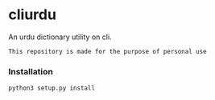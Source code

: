 # cliurdu

An urdu dictionary utility on cli.

`This repository is made for the purpose of personal use`

### Installation

```
python3 setup.py install
```
